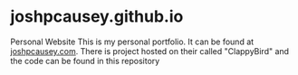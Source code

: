 # joshpcausey.github.io
Personal Website
This is my personal portfolio. It can be found at <a href="http://www.joshpcausey.com">joshpcausey.com</a>. There is project hosted on their called "ClappyBird" and the code can be found in this repository
